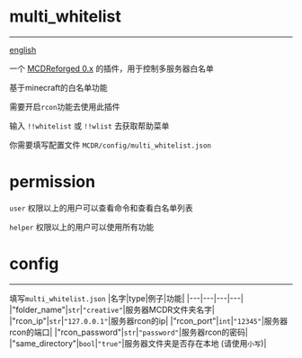 # multi_whitelist
-----
[english](https://github.com/rickyhoho/multi_whitelist/blob/master/README.md)

一个 [MCDReforged 0.x](https://github.com/Fallen-Breath/MCDReforged) 的插件，用于控制多服务器白名单

基于minecraft的白名单功能

需要开启`rcon`功能去使用此插件

输入 `!!whitelist` 或 `!!wlist` 去获取帮助菜单

你需要填写配置文件 `MCDR/config/multi_whitelist.json`

# permission

`user` 权限以上的用户可以查看命令和查看白名单列表
  
`helper` 权限以上的用户可以使用所有功能

# config
-----
填写`multi_whitelist.json`
|名字|type|例子|功能|
|---|---|---|---|
|"folder_name"|`str`|`"creative"`|服务器MCDR文件夹名字|
|"rcon_ip"|`str`|`"127.0.0.1"`|服务器rcon的ip|
|"rcon_port"|`int`|`"12345"`|服务器rcon的端口|
|"rcon_password"|`str`|`"password"`|服务器rcon的密码|
|"same_directory"|`bool`|`"true"`|服务器文件夹是否存在本地 (请使用`小写`)|
